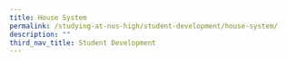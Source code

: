 ```yaml
---
title: House System
permalink: /studying-at-nus-high/student-development/house-system/
description: ""
third_nav_title: Student Development
---
```

